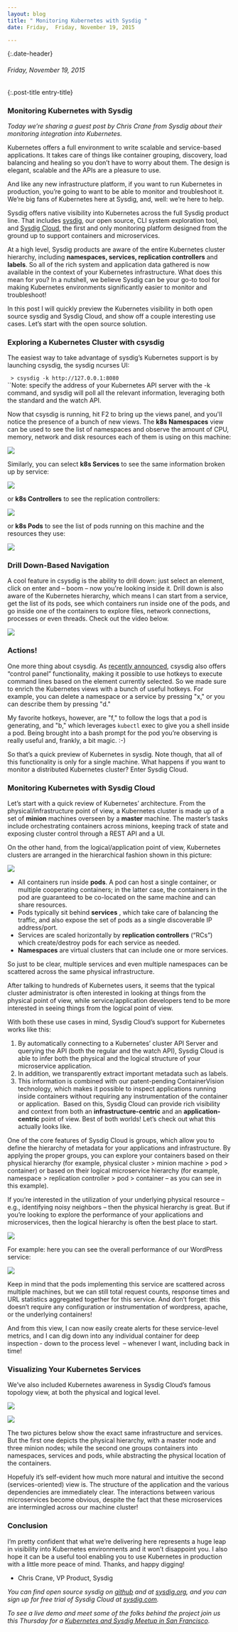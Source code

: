 ```yaml
---
layout: blog
title: " Monitoring Kubernetes with Sysdig " 
date: Friday,  Friday, November 19, 2015 

---
```

{:.date-header}
###### Friday, November 19, 2015 

{:.post-title entry-title}
### Monitoring Kubernetes with Sysdig 

_Today we’re sharing a guest post by Chris Crane from Sysdig about their monitoring integration into Kubernetes.&nbsp;_  
  
Kubernetes offers a full environment to write scalable and service-based applications. It takes care of things like container grouping, discovery, load balancing and healing so you don’t have to worry about them. The design is elegant, scalable and the APIs are a pleasure to use.  
  
And like any new infrastructure platform, if you want to run Kubernetes in production, you’re going to want to be able to monitor and troubleshoot it. We’re big fans of Kubernetes here at Sysdig, and, well: we’re here to help.  
  
Sysdig offers native visibility into Kubernetes across the full Sysdig product line. That includes [sysdig](http://www.sysdig.org/), our open source, CLI system exploration tool, and [Sysdig Cloud](https://sysdig.com/), the first and only monitoring platform designed from the ground up to support containers and microservices.  
  
At a high level, Sysdig products are aware of the entire Kubernetes cluster hierarchy, including **namespaces, services, replication controllers** and **labels**. So all of the rich system and application data gathered is now available in the context of your Kubernetes infrastructure. What does this mean for you? In a nutshell, we believe Sysdig can be your go-to tool for making Kubernetes environments significantly easier to monitor and troubleshoot!  
  
In this post I will quickly preview the Kubernetes visibility in both open source sysdig and Sysdig Cloud, and show off a couple interesting use cases. Let’s start with the open source solution.  
  

### Exploring a Kubernetes Cluster with csysdig&nbsp;
  
The easiest way to take advantage of sysdig’s Kubernetes support is by launching csysdig, the sysdig ncurses UI:  
  
` > csysdig -k http://127.0.0.1:8080 `  
``Note: specify the address of your Kubernetes API server with the -k command, and sysdig will poll all the relevant information, leveraging both the standard and the watch API.  
  
Now that csysdig is running, hit F2 to bring up the views panel, and you'll notice the presence of a bunch of new views. The **k8s Namespaces** view can be used to see the list of namespaces and observe the amount of CPU, memory, network and disk resources each of them is using on this machine:  
  

[![](http://2.bp.blogspot.com/-9kXfpo76r0k/Vkz8AkpctEI/AAAAAAAAAss/yvf9oc759Wg/s640/sisdig%2B6.png)](http://2.bp.blogspot.com/-9kXfpo76r0k/Vkz8AkpctEI/AAAAAAAAAss/yvf9oc759Wg/s1600/sisdig%2B6.png)
  
  
  
  
  
  
  
  
  
Similarly, you can select **k8s Services** to see the same information broken up by service:  
  

[![](http://2.bp.blogspot.com/-Ya1W3Z_ETcs/Vkz8AN3XtfI/AAAAAAAAAs8/HNv_TvHpfHU/s640/sisdig%2B2.png)](http://2.bp.blogspot.com/-Ya1W3Z_ETcs/Vkz8AN3XtfI/AAAAAAAAAs8/HNv_TvHpfHU/s1600/sisdig%2B2.png)
  
  
  
  
  
  
  
  
  
or **k8s Controllers** to see the replication controllers:  
  

[![](http://3.bp.blogspot.com/-gGkgXRC5P6g/Vkz8A1RVyAI/AAAAAAAAAtQ/SFlHQeNrDjQ/s640/sysdig%2B1.png)](http://3.bp.blogspot.com/-gGkgXRC5P6g/Vkz8A1RVyAI/AAAAAAAAAtQ/SFlHQeNrDjQ/s1600/sysdig%2B1.png)
  
  
  
  
  
  
  
  
  
or **k8s Pods** to see the list of pods running on this machine and the resources they use:  
  

[![](http://3.bp.blogspot.com/-PrDfWzi9F3c/Vkz8H6rPlII/AAAAAAAAAtc/f46tE6EKvoo/s640/sisdig%2B7.png)](http://3.bp.blogspot.com/-PrDfWzi9F3c/Vkz8H6rPlII/AAAAAAAAAtc/f46tE6EKvoo/s1600/sisdig%2B7.png)
  
  

### 

### 

  

  

### 

  
  
  
  
  
  

### Drill Down-Based Navigation&nbsp;
A cool feature in csysdig is the ability to drill down: just select an element, click on enter and&nbsp;–&nbsp;boom&nbsp;–&nbsp;now you're looking inside it. Drill down is also aware of the Kubernetes hierarchy, which means I&nbsp;can start from a service, get the list of its pods, see which containers run inside one of the pods, and go inside one of the containers to explore files, network connections, processes or even threads. Check out the video below.  
  

[![](http://1.bp.blogspot.com/-lQ-P2gLywlY/Vkz9MOoTgGI/AAAAAAAAAtk/UB6pW7sUbQA/s640/image09.gif)](http://1.bp.blogspot.com/-lQ-P2gLywlY/Vkz9MOoTgGI/AAAAAAAAAtk/UB6pW7sUbQA/s1600/image09.gif)
  

### Actions!&nbsp;
One more thing about csysdig. As [recently announced](https://sysdig.com/csysdigs-hotkeys-turning-csysdig-into-a-control-panel-for-processes-connections-and-containers/), csysdig also offers “control panel” functionality, making it possible to use hotkeys to execute command lines based on the element currently selected. So we made sure to enrich the Kubernetes views with a bunch of useful hotkeys. For example, you can delete a namespace or a service by pressing "x," or you can describe them by pressing "d."  
  
My favorite hotkeys, however, are "f," to follow the logs that a pod is generating, and "b," which leverages `kubectl` exec to give you a shell inside a pod. Being brought into a bash prompt for the pod you’re observing is really useful and, frankly, a bit magic. :-)  
  
So that’s a quick preview of Kubernetes in sysdig. Note though, that all of this functionality is only for a single machine. What happens if you want to monitor a distributed Kubernetes cluster? Enter Sysdig Cloud.  
  

### Monitoring Kubernetes with Sysdig Cloud&nbsp;
Let’s start with a quick review of Kubernetes’ architecture. From the physical/infrastructure point of view, a Kubernetes cluster is made up of a set of **minion** machines overseen by a **master** machine. The master’s tasks include orchestrating containers across minions, keeping track of state and exposing cluster control through a REST API and a UI.  
  
On the other hand, from the logical/application point of view, Kubernetes clusters are arranged in the hierarchical fashion shown in this picture:  

[![](http://1.bp.blogspot.com/-p_x0bLRdFJo/Vkz8IPR5q4I/AAAAAAAAAtg/D9UU2MfPmcI/s640/sisdig%2B4.png)](http://1.bp.blogspot.com/-p_x0bLRdFJo/Vkz8IPR5q4I/AAAAAAAAAtg/D9UU2MfPmcI/s1600/sisdig%2B4.png)
  

  

- All containers run inside **pods**. A pod can host a single container, or multiple cooperating containers; in the latter case, the containers in the pod are guaranteed to be co-located on the same machine and can share resources.&nbsp;
- Pods typically sit behind **services** , which take care of balancing the traffic, and also expose the set of pods as a single discoverable IP address/port.&nbsp;
- Services are scaled horizontally by **replication controllers** (“RCs”) which create/destroy pods for each service as needed.&nbsp;
- **Namespaces** are virtual clusters that can include one or more services.&nbsp;
  
So just to be clear, multiple services and even multiple namespaces can be scattered across the same physical infrastructure.  

  

After talking to hundreds of Kubernetes users, it seems that the typical cluster administrator is often interested in looking at things from the physical point of view, while service/application developers tend to be more interested in seeing things from the logical point of view.&nbsp;

  

With both these use cases in mind, Sysdig Cloud’s support for Kubernetes works like this:&nbsp;

1. By automatically connecting to a Kubernetes’ cluster API Server and querying the API (both the regular and the watch API), Sysdig Cloud is able to infer both the physical and the logical structure of your microservice application.&nbsp;
2. In addition, we transparently extract important metadata such as labels.&nbsp;
3. This information is combined with our patent-pending ContainerVision technology, which makes it possible to inspect applications running inside containers without requiring any instrumentation of the container or application.&nbsp;
Based on this, Sysdig Cloud can provide rich visibility and context from both an **infrastructure-centric** and an **application-centric** point of view. Best of both worlds! Let’s check out what this actually looks like.

  

One of the core features of Sysdig Cloud is groups, which allow you to define the hierarchy of metadata for your applications and infrastructure. By applying the proper groups, you can explore your containers based on their physical hierarchy (for example, physical cluster \> minion machine \> pod \> container) or based on their logical microservice hierarchy (for example, namespace \> replication controller \> pod \> container&nbsp;– as you can see in this example).&nbsp;

  

If you’re interested in the utilization of your underlying physical resource&nbsp;– e.g., identifying noisy neighbors&nbsp;– then the physical hierarchy is great. But if you’re looking to explore the performance of your applications and microservices, then the logical hierarchy is often the best place to start.&nbsp;

[![](http://4.bp.blogspot.com/-80u3oSEi_Fw/Vkz8AZgE6eI/AAAAAAAAAtE/3iRDMJKBNmc/s640/sisdig%2B5.png)](http://4.bp.blogspot.com/-80u3oSEi_Fw/Vkz8AZgE6eI/AAAAAAAAAtE/3iRDMJKBNmc/s1600/sisdig%2B5.png)

  

  

  
  
  
  
  
  
  
  
  
  
  
  
  
  
  
  
  
For example: here you can see the overall performance of our WordPress service:&nbsp;

[![](http://4.bp.blogspot.com/-QAsedrM2UxI/Vkz8Aas-26I/AAAAAAAAAtM/9B7Z33vUQrg/s640/sisdig%2B3.png)](http://4.bp.blogspot.com/-QAsedrM2UxI/Vkz8Aas-26I/AAAAAAAAAtM/9B7Z33vUQrg/s1600/sisdig%2B3.png)

  

  

  
  
  
  
  
  
  
  
  
  
  
  
  
  
  
  
  
  
  
  
  
Keep in mind that the pods implementing this service are scattered across multiple machines, but we can still total request counts, response times and URL statistics aggregated together for this service. And don’t forget: this doesn’t require any configuration or instrumentation of wordpress, apache, or the underlying containers!&nbsp;

  

And from this view, I can now easily create alerts for these service-level metrics, and I can dig down into any individual container for deep inspection - down to the process level &nbsp;–&nbsp;whenever I want, including back in time!&nbsp;

  

### Visualizing Your Kubernetes Services&nbsp;

We’ve also included Kubernetes awareness in Sysdig Cloud’s famous topology view, at both the physical and logical level.&nbsp;

[![](http://2.bp.blogspot.com/-2is-UJatmPk/Vk0AtdfvYvI/AAAAAAAAAt0/9SEsl2LCpYI/s640/image02.gif)](http://2.bp.blogspot.com/-2is-UJatmPk/Vk0AtdfvYvI/AAAAAAAAAt0/9SEsl2LCpYI/s1600/image02.gif)

  

  

  
  
  
  
  
  
  
  
  
  
  
  
  
  
  
  
  
  
  

[![](http://2.bp.blogspot.com/-hGQtaIV9XTA/Vk0RnwtlcGI/AAAAAAAAAuM/7ndiyAWpSvU/s640/image08.gif)](http://2.bp.blogspot.com/-hGQtaIV9XTA/Vk0RnwtlcGI/AAAAAAAAAuM/7ndiyAWpSvU/s1600/image08.gif)
  
  
  
  
  
  
  
  
  
  
  
  
  
  
  
  
  
  
  
  
The two pictures below show the exact same infrastructure and services. But the first one depicts the physical hierarchy, with a master node and three minion nodes; while the second one groups containers into namespaces, services and pods, while abstracting the physical location of the containers.&nbsp;

  

Hopefuly it’s self-evident how much more natural and intuitive the second (services-oriented) view is. The structure of the application and the various dependencies are immediately clear. The interactions between various microservices become obvious, despite the fact that these microservices are intermingled across our machine cluster!&nbsp;

  

### Conclusion&nbsp;

I’m pretty confident that what we’re delivering here represents a huge leap in visibility into Kubernetes environments and it won’t disappoint you. I also hope it can be a useful tool enabling you to use Kubernetes in production with a little more peace of mind. Thanks, and happy digging!&nbsp;

  

- Chris Crane, VP Product, Sysdig&nbsp;

  

_You can find open source sysdig on [github](https://github.com/draios/sysdig) and at [sysdig.org](http://sysdig.org/), and you can sign up for free trial of Sysdig Cloud at [sysdig.com](http://sysdig.com/).&nbsp;_

  

_To see a live demo and meet some of the folks behind the project join us this Thursday for a [Kubernetes and Sysdig Meetup in San Francisco](http://www.meetup.com/Bay-Area-Kubernetes-Meetup/events/226574438/)._

